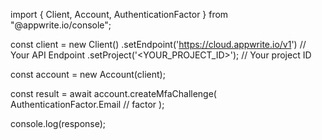 import { Client, Account, AuthenticationFactor } from "@appwrite.io/console";

const client = new Client()
    .setEndpoint('https://cloud.appwrite.io/v1') // Your API Endpoint
    .setProject('&lt;YOUR_PROJECT_ID&gt;'); // Your project ID

const account = new Account(client);

const result = await account.createMfaChallenge(
    AuthenticationFactor.Email // factor
);

console.log(response);
